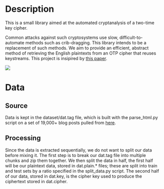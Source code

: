 # Description

This is a small library aimed at the automated cryptanalysis of a two-time key cipher.

Common attacks against such cryptosystems use slow, difficult-to-automate methods such as crib-dragging. This library intends to be a replacement of such methods. We aim to provide an efficient, abstract method of retrieving the English plaintexts from an OTP cipher that reuses keystreams. This project is insipired by [this paper](https://www.cs.jhu.edu/~jason/papers/mason+al.ccs06.pdf).

![](https://github.com/gavinbarrett/XorUntwist/workflows/Probability%20Test/badge.svg)

# Data
## Source
Data is kept in the dataset/dat.tag file, which is built with the parse\_html.py script on a set of 19,000+ blog posts pulled from [here](http://www.cs.biu.ac.il/~koppel/blogs/blogs.zip). 

## Processing
Since the data is extracted sequentially, we do not want to split our data before mixing it. The first step is to break our dat.tag file into multiple chunks and zip them together. We then split the data in half, the first half will be our plaintext data, stored in dat.plain.\* files; these are split into train and test sets by a ratio specified in the split\_data.py script. The second half of our data, stored in dat.key, is the cipher key used to produce the ciphertext stored in dat.cipher.
